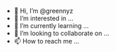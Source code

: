 - 👋 Hi, I’m @greennyz
- 👀 I’m interested in ...
- 🌱 I’m currently learning ...
- 💞️ I’m looking to collaborate on ...
- 📫 How to reach me ...

<!---
greennyz/greennyz is a ✨ special ✨ repository because its `README.md` (this file) appears on your GitHub profile.
You can click the Preview link to take a look at your changes.
--->
